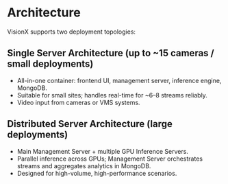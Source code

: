 # Architecture

VisionX supports two deployment topologies:

## Single Server Architecture (up to ~15 cameras / small deployments)
- All-in-one container: frontend UI, management server, inference engine, MongoDB.
- Suitable for small sites; handles real-time for ~6–8 streams reliably.
- Video input from cameras or VMS systems.

## Distributed Server Architecture (large deployments)
- Main Management Server + multiple GPU Inference Servers.
- Parallel inference across GPUs; Management Server orchestrates streams and aggregates analytics in MongoDB.
- Designed for high-volume, high-performance scenarios.

